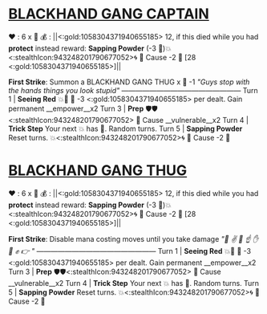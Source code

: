 # [__**BLACKHAND GANG CAPTAIN**__](<https://www.youtube.com/watch?v=k8lcuXNeyrw>)
❤️ : 6 x 👥
💰 : ||<:gold:1058304371940655185> 12, if this died while you had __protect__ instead reward: **Sapping Powder** (-3 🔷)💥<:stealthIcon:943248201790677052>🌀 🔀 Cause -2 🔷 [28 <:gold:1058304371940655185>]||

**First Strike**: Summon a BLACKHAND GANG THUG x 👥 -1
*"Guys stop with the hands things you look stupid"*
—————————————————
Turn 1  | **Seeing Red** 💥🚫 🔀 -3 <:gold:1058304371940655185> per dealt. Gain permanent __empower__x2
Turn 3 | **Prep** 🛡️🛡️<:stealthIcon:943248201790677052> 🔀 Cause __vulnerable__x2
Turn 4 | **Trick Step** Your next 💥 has 🎯. Random turns.
Turn 5 | **Sapping Powder** Reset turns. 💥<:stealthIcon:943248201790677052>🌀 🔀 Cause -2 🔷

# [__**BLACKHAND GANG THUG**__](<https://www.youtube.com/watch?v=k8lcuXNeyrw>)
❤️ : 6 x 👥
💰 : ||<:gold:1058304371940655185> 12, if this died while you had __protect__ instead reward: **Sapping Powder** (-3 🔷)💥<:stealthIcon:943248201790677052>🌀 🔀 Cause -2 🔷 [28 <:gold:1058304371940655185>]||

**First Strike**: Disable mana costing moves until you take damage
*"👋 ✌️ 🤞 ☝️ ✋ 🤚 ✊ 👉 "*
—————————————————
Turn 1  | **Seeing Red** 💥🚫 🔀 -3 <:gold:1058304371940655185> per dealt. Gain permanent __empower__x2
Turn 3 | **Prep** 🛡️🛡️<:stealthIcon:943248201790677052> 🔀 Cause __vulnerable__x2
Turn 4 | **Trick Step** Your next 💥 has 🎯. Random turns.
Turn 5 | **Sapping Powder** Reset turns. 💥<:stealthIcon:943248201790677052>🌀 🔀 Cause -2 🔷
